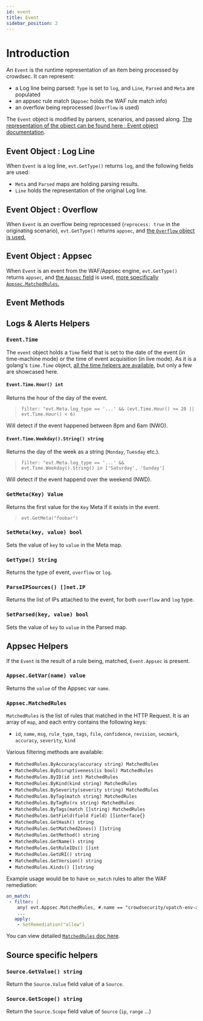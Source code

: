 ```yaml
---
id: event
title: Event
sidebar_position: 2
---
```


# Introduction

An `Event` is the runtime representation of an item being processed by crowdsec. It can represent:

 - a Log line being parsed: `Type` is set to `log`, and `Line`, `Parsed` and `Meta` are populated
 - an appsec rule match (`Appsec` holds the WAF rule match info)
 - an overflow being reprocessed (`Overflow` is used)


The `Event` object is modified by parsers, scenarios, and passed along. [The representation of the object can be found here : Event object documentation](https://pkg.go.dev/github.com/crowdsecurity/crowdsec/pkg/types#Event).



## Event Object : Log Line

When `Event` is a log line, `evt.GetType()` returns `log`, and the following fields are used:
 - `Meta` and `Parsed` maps are holding parsing results.
 - `Line` holds the representation of the original Log line.

## Event Object : Overflow

When `Event` is an overflow being reprocessed (`reprocess: true` in the originating scenario), `evt.GetType()` returns `appsec`, and [the `Overflow` object is used.](https://pkg.go.dev/github.com/crowdsecurity/crowdsec/pkg/types#RuntimeAlert)


## Event Object : Appsec

When `Event` is an event from the WAF/Appsec engine, `evt.GetType()` returns `appsec`, and [the `Appsec` field](https://pkg.go.dev/github.com/crowdsecurity/crowdsec/pkg/types#AppsecEvent) is used, [more specifically `Appsec.MatchedRules`.](https://pkg.go.dev/github.com/crowdsecurity/crowdsec/pkg/types#MatchedRules)


## Event Methods

## Logs & Alerts Helpers

### `Event.Time`

The `event` object holds a `Time` field that is set to the date of the event (in time-machine mode) or the time of event acquisition (in live mode). As it is a golang's `time.Time` object, [all the time helpers are available](https://pkg.go.dev/time#Time), but only a few are showcased here.

#### `Event.Time.Hour() int`

Returns the hour of the day of the event.

> `filter: "evt.Meta.log_type == '...' && (evt.Time.Hour() >= 20 || evt.Time.Hour() < 6)`

Will detect if the event happened between 8pm and 6am (NWO).

#### `Event.Time.Weekday().String() string`

Returns the day of the week as a string (`Monday`, `Tuesday` etc.).

> `filter: "evt.Meta.log_type == '...' && evt.Time.Weekday().String() in ['Saturday', 'Sunday']`

Will detect if the event happend over the weekend (NWD).

### `GetMeta(Key) Value`

Returns the first value for the `Key` Meta if it exists in the event.

> `evt.GetMeta("foobar")`

### `SetMeta(key, value) bool`

Sets the value of `key` to `value` in the Meta map.


### `GetType() String`

Returns the type of event, `overflow` or `log`.

### `ParseIPSources() []net.IP`

Returns the list of IPs attached to the event, for both `overflow` and `log` type.


### `SetParsed(key, value) bool`

Sets the value of `key` to `value` in the Parsed map.

## Appsec Helpers

If the `Event` is the result of a rule being, matched, `Event.Appsec` is present.

### `Appsec.GetVar(name) value`

Returns the `value` of the Appsec var `name`. 

### `Appsec.MatchedRules`

`MatchedRules` is the list of rules that matched in the HTTP Request. It is an array of `map`, and each entry contains the following keys:

 - `id`, `name`, `msg`, `rule_type`, `tags`, `file`, `confidence`, `revision`, `secmark`, `accuracy`, `severity`, `kind`

Various filtering methods are available:
 - `MatchedRules.ByAccuracy(accuracy string) MatchedRules`
 - `MatchedRules.ByDisruptiveness(is bool) MatchedRules`
 - `MatchedRules.ByID(id int) MatchedRules`
 - `MatchedRules.ByKind(kind string) MatchedRules`
 - `MatchedRules.BySeverity(severity string) MatchedRules`
 - `MatchedRules.ByTag(match string) MatchedRules`
 - `MatchedRules.ByTagRx(rx string) MatchedRules`
 - `MatchedRules.ByTags(match []string) MatchedRules`
 - `MatchedRules.GetField(field Field) []interface{}`
 - `MatchedRules.GetHash() string`
 - `MatchedRules.GetMatchedZones() []string`
 - `MatchedRules.GetMethod() string`
 - `MatchedRules.GetName() string`
 - `MatchedRules.GetRuleIDs() []int`
 - `MatchedRules.GetURI() string`
 - `MatchedRules.GetVersion() string`
 - `MatchedRules.Kinds() []string`

Example usage would be to have `on_match` rules to alter the WAF remediation:

```yaml
on_match:
 - filter: |
    any( evt.Appsec.MatchedRules, #.name == "crowdsecurity/vpatch-env-access") and
    ...
   apply:
    - SetRemediation("allow")
```

You can view detailed [`MatchedRules` doc here](https://pkg.go.dev/github.com/crowdsecurity/crowdsec/pkg/types#MatchedRules).

## Source specific helpers

### `Source.GetValue() string`

Return the `Source.Value` field value of a `Source`.

### `Source.GetScope() string`

Return the `Source.Scope` field value of `Source` (`ip`, `range` ...)


